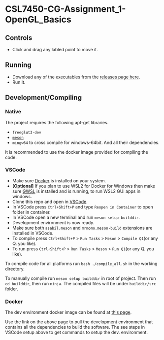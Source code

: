 # CSL7450-CG-Assignment_1-OpenGL_Basics

## Controls
- Click and drag any labled point to move it.

## Running

- Download any of the executables from the [releases page here](https://github.com/jaideepheer/CSL7450-CG-Assignment_1-OpenGL_Basics/releases/tag/latest).
- Run it.

## Development/Compiling

### Native
The project requires the following apt-get libraries.
- `freeglut3-dev`
- [`meson`](https://mesonbuild.com/Quick-guide.html)
- `mingw64` to cross compile for windows-64bit.
And all their dependencies.

It is recommended to use the docker image provided for compiling the code.

### VSCode
- Make sure [Docker](https://www.docker.com/products/docker-desktop) is installed on your system.
- **[Optional]** If you plan to use WSL2 for Docker for Windows then make sure [GWSL](https://www.microsoft.com/store/productId/9NL6KD1H33V3) is installed and is running, to run WSL2 GUI apps in windows.
- Clone this repo and open in [VSCode](https://code.visualstudio.com/).
- In VSCode press `Ctrl+Shift+P` and type `Reopen in Container` to open folder in container.
- In VSCode open a new terminal and run `meson setup builddir`.
- Development environment is now ready.
- Make sure both `asabil.meson` and `mrmomo.meson-build` extensions are installed in VSCode.
- To compile press `Ctrl+Shift+P` > `Run Tasks` > `Meson` > `Compile Q1`(or any Q. you like).
- To run press `Ctrl+Shift+P` > `Run Tasks` > `Meson` > `Run Q1`(or any Q. you like).

To compile code for all platforms run `bash ./compile_all.sh` in the working directory.

To manually compile run `meson setup builddir` in root of project. Then run `cd builddir`, then run `ninja`. The compiled files will be under `builddir/src` folder.

### Docker
The dev environment docker image can be found at [this page](https://github.com/users/jaideepheer/packages/container/package/csl7450-cg-assignment_1-opengl_basics%2Fdevenv).

Use the link on the above page to pull the development environment that contains all the dependencies to build the software. The see steps in VSCode setup above to get commands to setup the dev. environment.
